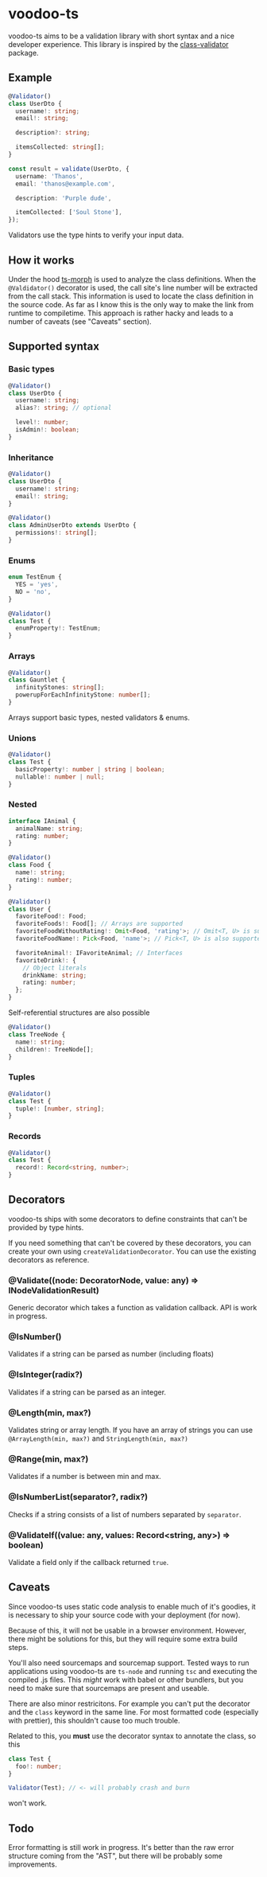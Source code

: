 # voodoo-ts

voodoo-ts aims to be a validation library with short syntax and a nice developer experience. This library is inspired by the [class-validator](https://github.com/typestack/class-validator) package.

## Example

```typescript
@Validator()
class UserDto {
  username!: string;
  email!: string;

  description?: string;

  itemsCollected: string[];
}

const result = validate(UserDto, {
  username: 'Thanos',
  email: 'thanos@example.com',

  description: 'Purple dude',

  itemCollected: ['Soul Stone'],
});
```

Validators use the type hints to verify your input data.

## How it works

Under the hood [ts-morph](https://ts-morph.com) is used to analyze the class definitions. When the `@Valdidator()` decorator is used, the call site's line number will be extracted from the call stack.
This information is used to locate the class definition in the source code. As far as I know this is the only way to make the link from runtime to compiletime. This approach is rather hacky and leads to a number of caveats (see "Caveats" section).

## Supported syntax

### Basic types

```typescript
@Validator()
class UserDto {
  username!: string;
  alias?: string; // optional

  level!: number;
  isAdmin!: boolean;
}
```

### Inheritance

```typescript
@Validator()
class UserDto {
  username!: string;
  email!: string;
}

@Validator()
class AdminUserDto extends UserDto {
  permissions!: string[];
}
```

### Enums

```typescript
enum TestEnum {
  YES = 'yes',
  NO = 'no',
}

@Validator()
class Test {
  enumProperty!: TestEnum;
}
```

### Arrays

```typescript
@Validator()
class Gauntlet {
  infinityStones: string[];
  powerupForEachInfinityStone: number[];
}
```

Arrays support basic types, nested validators & enums.

### Unions

```typescript
@Validator()
class Test {
  basicProperty!: number | string | boolean;
  nullable!: number | null;
}
```

### Nested

```typescript
interface IAnimal {
  animalName: string;
  rating: number;
}

@Validator()
class Food {
  name!: string;
  rating!: number;
}

@Validator()
class User {
  favoriteFood!: Food;
  favoriteFoods!: Food[]; // Arrays are supported
  favoriteFoodWithoutRating!: Omit<Food, 'rating'>; // Omit<T, U> is supported
  favoriteFoodName!: Pick<Food, 'name'>; // Pick<T, U> is also supported

  favoriteAnimal!: IFavoriteAnimal; // Interfaces
  favoriteDrink!: {
    // Object literals
    drinkName: string;
    rating: number;
  };
}
```

Self-referential structures are also possible

```typescript
@Validator()
class TreeNode {
  name!: string;
  children!: TreeNode[];
}
```

### Tuples

```typescript
@Validator()
class Test {
  tuple!: [number, string];
}
```

### Records

```typescript
@Validator()
class Test {
  record!: Record<string, number>;
}
```

## Decorators

voodoo-ts ships with some decorators to define constraints that can't be provided by type hints.

If you need something that can't be covered by these decorators, you can create your own using `createValidationDecorator`. You can use the existing decorators as reference.

### @Validate((node: DecoratorNode, value: any) => INodeValidationResult)

Generic decorator which takes a function as validation callback. API is work in progress.

### @IsNumber()

Validates if a string can be parsed as number (including floats)

### @IsInteger(radix?)

Validates if a string can be parsed as an integer.

### @Length(min, max?)

Validates string or array length. If you have an array of strings you can use `@ArrayLength(min, max?)` and `StringLength(min, max?)`

### @Range(min, max?)

Validates if a number is between min and max.

### @IsNumberList(separator?, radix?)

Checks if a string consists of a list of numbers separated by `separator`.

### @ValidateIf((value: any, values: Record<string, any>) => boolean)

Validate a field only if the callback returned `true`.

## Caveats

Since voodoo-ts uses static code analysis to enable much of it's goodies, it is necessary to ship your source code with your deployment (for now).

Because of this, it will not be usable in a browser environment. However, there might be solutions for this, but they will require some extra build steps.

You'll also need sourcemaps and sourcemap support. Tested ways to run applications using voodoo-ts are `ts-node` and running `tsc` and executing the compiled .js files. This _might_ work with babel or other bundlers, but you need to make sure that sourcemaps are present and useable.

There are also minor restricitons. For example you can't put the decorator and the `class` keyword in the same line. For most formatted code (especially with prettier), this shouldn't cause too much trouble.

Related to this, you **must** use the decorator syntax to annotate the class, so this

```typescript
class Test {
  foo!: number;
}

Validator(Test); // <- will probably crash and burn
```

won't work.

## Todo

Error formatting is still work in progress. It's better than the raw error structure coming from the "AST", but there will be probably some improvements.
